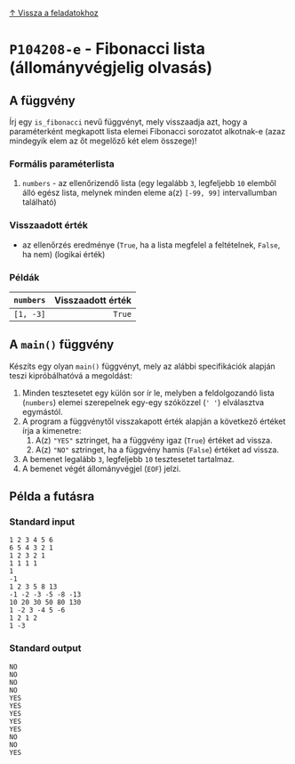 
[↑ Vissza a feladatokhoz](./README.md)

# `P104208-e` - Fibonacci lista (állományvégjelig olvasás)

## A függvény

Írj egy `is_fibonacci` nevű függvényt, mely visszaadja azt, hogy a paraméterként megkapott lista elemei Fibonacci sorozatot alkotnak-e (azaz mindegyik elem az őt megelőző két elem összege)!

### Formális paraméterlista

1. `numbers` - az ellenőrizendő lista (egy legalább `3`, legfeljebb `10` elemből álló egész lista, melynek minden eleme a(z) `[-99, 99]` intervallumban található)

### Visszaadott érték

* az ellenőrzés eredménye (`True`, ha a lista megfelel a feltételnek, `False`, ha nem) (logikai érték)

### Példák

| `numbers` | Visszaadott érték | 
| :--- | --: | 
| `[1, -3]` | `True` | 

## A `main()` függvény

Készíts egy olyan `main()` függvényt, mely az alábbi specifikációk alapján teszi kipróbálhatóvá a megoldást:

1. Minden tesztesetet egy külön sor ír le, melyben a feldolgozandó lista (`numbers`) elemei szerepelnek egy-egy szóközzel (`' '`) elválasztva egymástól.
1. A program a függvénytől visszakapott érték alapján a következő értéket írja a kimenetre:
	1. A(z) `"YES"` sztringet, ha a függvény igaz (`True`) értéket ad vissza.
	1. A(z) `"NO"` sztringet, ha a függvény hamis (`False`) értéket ad vissza.
1. A bemenet legalább `3`, legfeljebb `10` tesztesetet tartalmaz.
1. A bemenet végét állományvégjel (`EOF`) jelzi.

## Példa a futásra

### Standard input

```
1 2 3 4 5 6
6 5 4 3 2 1
1 2 3 2 1
1 1 1 1
1
-1
1 2 3 5 8 13
-1 -2 -3 -5 -8 -13
10 20 30 50 80 130
1 -2 3 -4 5 -6
1 2 1 2
1 -3
```

### Standard output

```
NO
NO
NO
NO
YES
YES
YES
YES
YES
NO
NO
YES
```